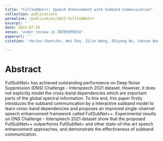 ```yaml
---
title: "FullSubNet++: Speech Enhancement with Subband Communication"
collection: publications
permalink: /publication/2022-FullSubNet++
excerpt: ''
date: 2022-07-24
venue: 'under review in INTERSPEECH'
paperurl: ''
citation: '<b>Jun Chen</b>, Wei Rao, Zilin Wang, Zhiyong Wu, Yannan Wang, Tao Yu, Shidong Shang, Helen Meng. &quot;FullSubNet++: Speech Enhancement with Subband Communication&quot;. <i>Under review in INTERSPEECH 2022</i>.'

---
```

Abstract
===
FullSubNet+ has achieved outstanding performance on Deep Noise Suppression (DNS) Challenge - Interspeech 2021 dataset. However, it does not explicitly model the cross-band dependencies which are important parts of the global spectral information. To this end, this paper firstly introduces the subband communication by a interactive subband model to learn cross-band dependencies and proposes an improved single-channel speech enhancement framework called FullSubNet++. Experimental results on DNS Challenge - Interspeech 2021 dataset show that the proposed FullSubNet++ outperforms FullSubNet+ and other state-of-the-art speech enhancement approaches, and demonstrate the effectiveness of subband communication.

